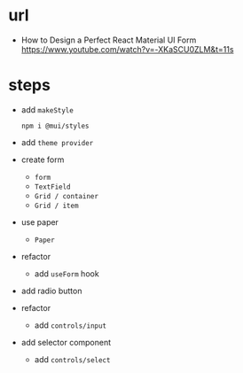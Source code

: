 # url

- How to Design a Perfect React Material UI Form
  https://www.youtube.com/watch?v=-XKaSCU0ZLM&t=11s

# steps

- add `makeStyle`
  ```
  npm i @mui/styles
  ```
- add `theme provider`

- create form
  - `form`
  - `TextField`
  - `Grid / container`
  - `Grid / item`
- use paper

  - `Paper`

- refactor

  - add `useForm` hook

- add radio button

- refactor

  - add `controls/input`

- add selector component
  - add `controls/select`
